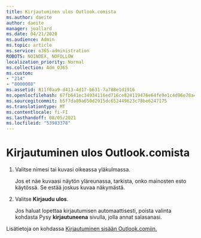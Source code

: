 ```yaml
---
title: Kirjautuminen ulos Outlook.comista
ms.author: daeite
author: daeite
manager: joallard
ms.date: 04/21/2020
ms.audience: Admin
ms.topic: article
ms.service: o365-administration
ROBOTS: NOINDEX, NOFOLLOW
localization_priority: Normal
ms.collection: Adm_O365
ms.custom:
- "214"
- "8000008"
ms.assetid: 811f0aa9-d413-4d17-b631-7a788e1d1916
ms.openlocfilehash: 67fb641ec34934116ed716ce824119476e64fe9e1c4d96e78a4d022f799763e5
ms.sourcegitcommit: b5f7da89a650d2915dc652449623c78be6247175
ms.translationtype: MT
ms.contentlocale: fi-FI
ms.lasthandoff: 08/05/2021
ms.locfileid: "53983378"
---
```

# <a name="how-to-sign-out-of-outlookcom"></a>Kirjautuminen ulos Outlook.comista

1. Valitse nimesi tai kuvasi oikeassa yläkulmassa.

    Jos et näe kuvaasi näytön yläreunassa, tarkista, onko mainosten esto käytössä. Se estää joskus kuvaa näkymästä.

2. Valitse **Kirjaudu ulos**.

    Jos haluat lopettaa kirjautumisen automaattisesti, poista valinta kohdasta Pysy **kirjautuneena** sivulla, jolla annat salasanasi.

Lisätietoja on kohdassa [Kirjautuminen sisään Outlook.comiin.](https://support.office.com/article/e08eb8ac-ac27-49f4-a400-a47311e1ee7e?wt.mc_id=Office_Outlook_com_Alchemy)
  